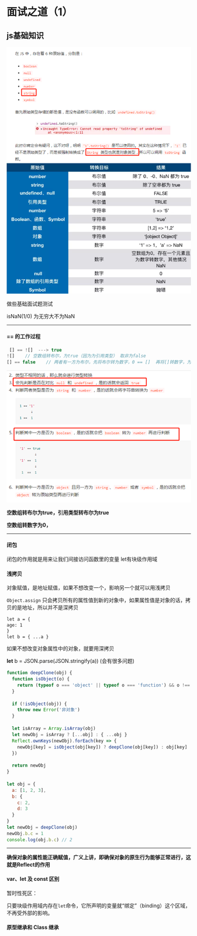 # 面试之道（1）

## js基础知识

![1569284677326](image/1569284677326.png)![1569308691063](image/1569308691063.png)

做些基础面试题测试

isNaN(1/0) 为无穷大不为NaN

-----

#### == 的工作过程

```js
 [] == ![]  ---> true
![]    // 空数组转布尔，为true（因为为引用类型） 取非为false
[] == false    // 两者有一方为布尔，先将布尔转为数字，0 == []  再将[]转数字，为0 0 == 0为true
```

![1569309276401](image/1569309276401.png)

**空数组转布尔为true，引用类型转布尔为true**

**空数组转数字为0，**

----

#### 闭包

闭包的作用就是用来让我们间接访问函数里的变量     let有块级作用域

#### 浅拷贝

对象赋值，是地址赋值，如果不想改变一个，影响另一个就可以用浅拷贝

`Object.assign` 只会拷贝所有的属性值到新的对象中，如果属性值是对象的话，拷贝的是地址，所以并不是深拷贝

```
let a = {
age: 1
}
let b = { ...a }
```

如果不想改变对象属性中的对象，就要用深拷贝

**let** b = JSON.parse(JSON.stringify(a))   (会有很多问题)

```js
function deepClone(obj) {
  function isObject(o) {
    return (typeof o === 'object' || typeof o === 'function') && o !== null
  }

  if (!isObject(obj)) {
    throw new Error('非对象')
  }

  let isArray = Array.isArray(obj)
  let newObj = isArray ? [...obj] : { ...obj }
  Reflect.ownKeys(newObj).forEach(key => {
    newObj[key] = isObject(obj[key]) ? deepClone(obj[key]) : obj[key]
  })

  return newObj
}

let obj = {
  a: [1, 2, 3],
  b: {
    c: 2,
    d: 3
  }
}
let newObj = deepClone(obj)
newObj.b.c = 1
console.log(obj.b.c) // 2
```

---

**确保对象的属性能正确赋值，广义上讲，即确保对象的原生行为能够正常进行，这就是Reflect的作用**

#### var、let 及 const 区别

暂时性死区：

只要块级作用域内存在`let`命令，它所声明的变量就“绑定”（binding）这个区域，不再受外部的影响。

#### 原型继承和 Class 继承

